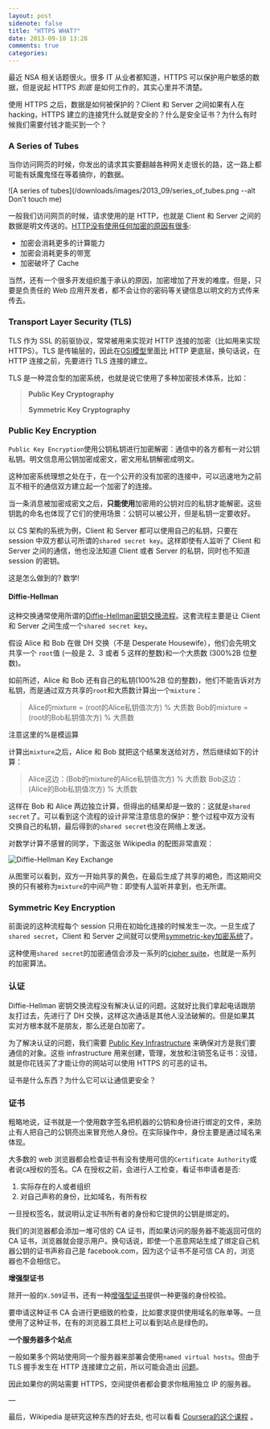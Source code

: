 ```yaml
---
layout: post
sidenote: false
title: "HTTPS WHAT?"
date: 2013-09-10 13:28
comments: true
categories:
---
```


最近 NSA 相关话题很火。很多 IT 从业者都知道，HTTPS 可以保护用户敏感的数据，但是说起 HTTPS _到底_ 是如何工作的，其实心里并不清楚。

使用 HTTPS 之后，数据是如何被保护的？Client 和 Server 之间如果有人在 hacking，HTTPS 建立的连接凭什么就是安全的？什么是安全证书？为什么有时候我们需要付钱才能买到一个？

### A Series of Tubes

当你访问网页的时候，你发出的请求其实要翻越各种网关走很长的路，这一路上都可能有妖魔鬼怪在等着搞你，的数据。

![A series of tubes](/downloads/images/2013_09/series_of_tubes.png --alt Don't touch me)


一般我们访问网页的时候，请求使用的是 HTTP，也就是 Client 和 Server 之间的数据是明文传送的。[HTTP没有使用任何加密的原因有很多][3]:

  * 加密会消耗更多的计算能力
  * 加密会消耗更多的带宽
  * 加密破坏了 Cache

当然，还有一个很多开发组织羞于承认的原因，加密增加了开发的难度。但是，只要是负责任的 Web 应用开发者，都不会让你的密码等关键信息以明文的方式传来传去。

### Transport Layer Security (TLS)

TLS 作为 SSL 的前驱协议，常常被用来实现对 HTTP 连接的加密（比如用来实现 HTTPS）。TLS 是传输层的，因此在[OSI模型][4]里面比 HTTP 更底层，换句话说，在 HTTP 连接之前，先要进行 TLS 连接的建立。

TLS 是一种混合型的加密系统，也就是说它使用了多种加密技术体系，比如：

> **Public Key Cryptography**
>
> **Symmetric Key Cryptography**

### Public Key Encryption

`Public Key Encryption`使用公钥私钥进行加密解密：通信中的各方都有一对公钥私钥。明文信息用公钥加密成密文，密文用私钥解密成明文。

这种加密系统理想之处在于，在一个公开的没有加密的连接中，可以迅速地为之前互不相干的通信双方建立起一个加密了的连接。

当一条消息被加密成密文之后，**只能使用**加密用的公钥对应的私钥才能解密。这些钥匙的命名也体现了它们的使用场景：公钥可以被公开，但是私钥一定要收好。

以 CS 架构的系统为例，Client 和 Server 都可以使用自己的私钥，只要在 session 中双方都认可所谓的`shared secret key`。这样即使有人监听了 Client 和 Server 之间的通信，他也没法知道 Client 或者 Server 的私钥，同时也不知道 session 的密钥。

这是怎么做到的? 数学!

#### Diffie-Hellman

这种交换通常使用所谓的[Diffie-Hellman密钥交换流程][5]。这套流程主要是让 Client 和 Server 之间生成一个`shared secret key`。

假设 Alice 和 Bob 在做 DH 交换（不是 Desperate Housewife），他们会先明文共享一个 `root`值 (一般是 2、3 或者 5 这样的整数)和一个大质数 (300%2B 位整数)。

如前所述，Alice 和 Bob 还有自己的私钥(100%2B 位的整数)，他们不能告诉对方私钥，而是通过双方共享的`root`和大质数计算出一个`mixture`：

> Alice的mixture = (root的Alice私钥值次方) % 大质数
> Bob的mixture   = (root的Bob私钥值次方) % 大质数

注意这里的%是模运算

计算出`mixture`之后，Alice 和 Bob 就把这个结果发送给对方，然后继续如下的计算：

> Alice这边：(Bob的mixture的Alice私钥值次方) % 大质数
> Bob这边：(Alice的Bob私钥值次方) % 大质数

这样在 Bob 和 Alice 两边独立计算，但得出的结果却是一致的：这就是`shared secret`了。可以看到这个流程的设计非常注意信息的保护：整个过程中双方没有交换自己的私钥，最后得到的`shared secret`也没在网络上发送。

对数学计算不感冒的同学，下面这张 Wikipedia 的配图非常直观：

![Diffie-Hellman Key Exchange][6]

从图里可以看到，双方一开始共享的黄色，在最后生成了共享的褐色，而这期间交换的只有被称为`mixture`的中间产物：即使有人监听并拿到，也无所谓。

### Symmetric Key Encryption

前面说的这种流程每个 session 只用在初始化连接的时候发生一次。一旦生成了`shared secret`，Client 和 Server 之间就可以使用[symmetric-key加密系统][7]了。

这种使用`shared secret`的加密通信会涉及一系列的[cipher suite][8]，也就是一系列的加密算法。

### 认证

Diffie-Hellman 密钥交换流程没有解决认证的问题。这就好比我们拿起电话跟朋友打过去，先进行了 DH 交换，这样这次通话是其他人没法破解的。但是如果其实对方根本就不是朋友，那么还是白加密了。

为了解决认证的问题，我们需要 [Public Key Infrastructure][9] 来确保对方是我们要通信的对象。这些 infrastructure 用来创建，管理，发放和注销签名证书：没错，就是你花钱买了才能让你的网站可以使用 HTTPS 的可恶的证书。

证书是什么东西？为什么它可以让通信更安全？

### 证书

粗略地说，证书就是一个使用数字签名把机器的公钥和身份进行绑定的文件，来防止有人把自己的公钥亮出来冒充他人身份。在实际操作中，身份主要是通过域名来体现。

大多数的 web 浏览器都会检查证书有没有使用可信的`Certificate Authority`或者说`CA`授权的签名。CA 在授权之前，会进行人工检查，看证书申请者是否:

  1. 实际存在的人或者组织
  2. 对自己声称的身份，比如域名，有所有权

一旦授权签名，就说明认定证书所有者的身份和它提供的公钥是绑定的。

我们的浏览器都会添加一堆可信的 CA 证书，而如果访问的服务器不能返回可信的 CA 证书，浏览器就会提示用户。换句话说，即使一个恶意网站生成了绑定自己机器公钥的证书声称自己是 facebook.com，因为这个证书不是可信 CA 的，浏览器也不会相信它。


**增强型证书**

除开一般的`X.509`证书，还有一种[增强型证书][11]提供一种更强的身份校验。

要申请这种证书 CA 会进行更细致的检查，比如要求提供使用域名的账单等。一旦使用了这种证书，在有的浏览器工具栏上可以看到站点是绿色的。

**一个服务器多个站点**

一般如果多个网站使用同一个服务器来部署会使用`named virtual hosts`。但由于 TLS 握手发生在 HTTP 连接建立之前，所以可能会造出 [问题][12]。

因此如果你的网站需要 HTTPS，空间提供者都会要求你租用独立 IP 的服务器。

—

最后，Wikipedia 是研究这种东西的好去处, 也可以看看 [Coursera的这个课程][13] 。

   [2]: http://blog.hartleybrody.com/wp-content/uploads/2013/07/series-of-tubes.png
   [3]: http://security.stackexchange.com/a/18861/4327
   [4]: http://en.wikipedia.org/wiki/OSI_model#Examples
   [5]: http://en.wikipedia.org/wiki/Diffie%E2%80%93Hellman_key_exchange
   [6]: http://blog.hartleybrody.com/wp-content/uploads/2013/07/Diffie-Hellman_Key_Exchange.png
   [7]: http://en.wikipedia.org/wiki/Symmetric-key_cryptography
   [8]: http://en.wikipedia.org/wiki/Cipher_suite
   [9]: http://en.wikipedia.org/wiki/Public_key_infrastructure
   [10]: http://blog.hartleybrody.com/wp-content/uploads/2013/07/https-security-warning.gif
   [11]: http://en.wikipedia.org/wiki/Extended_validation
   [12]: http://en.wikipedia.org/wiki/Transport_Layer_Security#Support_for_name-based_virtual_servers
   [13]: https://www.coursera.org/course/crypto
   [14]: http://security.stackexchange.com/
   [15]: https://news.ycombinator.com/item?id=6100626
   [16]: http://www.gravatar.com/avatar/0b3ac738e74f7fbda25fca0f754b0aad?s=100
   [17]: http://marketingforhackers.com/
   [18]: http://blog.hartleybrody.com/guide-to-web-scraping/
   [19]: http://blog.hartleybrody.com/https-certificates/javascript:void(0);

